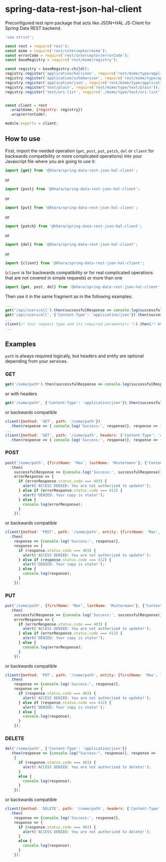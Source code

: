 # spring-data-rest-json-hal-client
Preconfigured rest npm package that acts like JSON+HAL JS-Client for Spring Data REST backend.

```javascript
'use strict';

const rest = require('rest');
const mime = require('rest/interceptor/mime');
const errorCode = require('rest/interceptor/errorCode');
const baseRegistry = require('rest/mime/registry');

const registry = baseRegistry.child();
registry.register('application/hal+json', require('rest/mime/type/application/hal'));
registry.register('application/schema+json', require('rest/mime/type/application/json'));
registry.register('application/json', require('rest/mime/type/application/json'));
registry.register('text/plain', require('rest/mime/type/text/plain'));
registry.register('text/uri-list', require('./mime/type/text/uri-list'));


const client = rest
  .wrap(mime, {registry: registry})
  .wrap(errorCode);

module.exports = client;
```

## How to use
First, import the needed operation (`get`, `post`, `put`, `patch`, `del` or `client` for backwards compatibility or more complicated operations) into your Javascript file where you are going to use it:
```javascript
import {get} from '@khara/spring-data-rest-json-hal-client';
```
or
```javascript
import {post} from '@khara/spring-data-rest-json-hal-client';
```
or
```javascript
import {put} from '@khara/spring-data-rest-json-hal-client';
```
or
```javascript
import {patch} from '@khara/spring-data-rest-json-hal-client';
```
or
```javascript
import {del} from '@khara/spring-data-rest-json-hal-client';
```
or
```javascript
import {client} from '@khara/spring-data-rest-json-hal-client';
```
(`client` is for backwards compatibility or for real complicated operations that are not covered in simple requests) or more than one
```javascript
import {get, post, del} from '@khara/spring-data-rest-json-hal-client';
```
 Then use it in the same fragment as in the following examples:
```javascript
...
get('/api/users/all').then(successfulResponse => console.log(successfulResponse), error => console.error(error));
get('/api/users/all', {'Content-Type': 'application/json'}).then(successfulResponse => console.log(successfulResponse), error => console.error(error));
...
client(/* Your request type and its required paramenters */).then(/* What should be done after request gets responded */);
...
```

## Examples
`path` is always required logically, but headers and entity are optional depending from your services.
### GET

```javascript
get('/some/path').then(successfulResponse => console.log(successfulResponse), error => console.error(error));
```
or with headers
```javascript
get('/some/path', {'Content-Type': 'application/json'}).then(successfulResponse => console.log(successfulResponse), error => console.error(error));
```
or backwards compatible
```javascript
client({method: 'GET', path: '/some/path'})
  .then(response => { console.log('Success:', response)}, response => { console.log('Error:', response)});
...
client({method: 'GET', path: '/some/path', headers: {'Content-Type': 'application/json'}})
  .then(response => { console.log('Success:', response)}, response => { console.log('Error:', response)});
```

### POST

```javascript
post('/some/path', {firstName: 'Max', lastName: 'Mustermann'}, {'Content-Type': 'application/json'})
  .then(
    successfulResponse => {console.log('Success:', successfulResponse)},
    errorResponse => {
      if (errorResponse.status.code === 403) {
        alert('ACCESS DENIED: You are not authorized to update!');
      } else if (errorResponse.status.code === 412) {
        alert('DENIED: Your copy is stale!');
      } else {
        console.log(errorResponse);
      }
    });
```
or backwards compatible
```javascript
client({method: 'POST', path: '/some/path', entity: {firstName: 'Max', lastName: 'Mustermann'}, headers: {'Content-Type': 'application/json'}})
  .then(
    response => {console.log('Success:', response)},
    response => {
      if (response.status.code === 403) {
        alert('ACCESS DENIED: You are not authorized to update!');
      } else if (response.status.code === 412) {
        alert('DENIED: Your copy is stale!');
      } else {
        console.log(response);
      }
    });
```

### PUT

```javascript
put('/some/path', {firstName: 'Max', lastName: 'Mustermann'}, {'Content-Type': 'application/json'})
  .then(
    successfulResponse => {console.log('Success:', successfulResponse)},
    errorResponse => {
      if (errorResponse.status.code === 403) {
        alert('ACCESS DENIED: You are not authorized to update!');
      } else if (errorResponse.status.code === 412) {
        alert('DENIED: Your copy is stale!');
      } else {
        console.log(errorResponse);
      }
    });
```
or backwards compatible
```javascript
client({method: 'PUT', path: '/some/path', entity: {firstName: 'Max', lastName: 'Mustermann'}, headers: {'Content-Type': 'application/json'}})
  .then(
    response => {console.log('Success:', response)},
    response => {
      if (response.status.code === 403) {
        alert('ACCESS DENIED: You are not authorized to update!');
      } else if (response.status.code === 412) {
        alert('DENIED: Your copy is stale!');
      } else {
        console.log(response);
      }
    });
```

### DELETE

```javascript
del('/some/path', {'Content-Type': 'application/json'})
  .then(response => {console.log("Success:", response)}, response =>
    {
      if (response.status.code === 403) {
        alert('ACCESS DENIED: You are not authorized to delete!');
      }
      else {
        console.log(response);
      }
    });
```
or backwards compatible
```javascript
client({method: 'DELETE', path: '/some/path', headers: {'Content-Type': 'application/json'}})
  .then(
    response => {console.log('Success:', response)},
    response => {
      if (response.status.code === 403) {
        alert('ACCESS DENIED: You are not authorized to delete!');
      }
      else {
        console.log(response);
      }
    });
```

